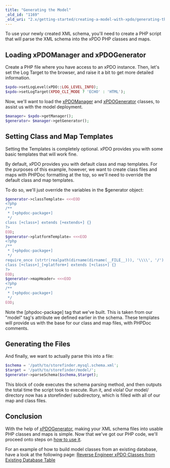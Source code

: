 ```yaml
---
title: "Generating the Model"
_old_id: "1169"
_old_uri: "2.x/getting-started/creating-a-model-with-xpdo/generating-the-model-code"
---
```


To use your newly created XML schema, you'll need to create a PHP script that will parse the XML schema into the xPDO PHP classes and maps.

## Loading xPDOManager and xPDOGenerator

Create a PHP file where you have access to an xPDO instance. Then, let's set the Log Target to the browser, and raise it a bit to get more detailed information.

``` php 
$xpdo->setLogLevel(xPDO::LOG_LEVEL_INFO);
$xpdo->setLogTarget(XPDO_CLI_MODE ? 'ECHO' : 'HTML');
```

Now, we'll want to load the [xPDOManager](extending-modx/xpdo/class-reference/xpdomanager "xPDOManager") and [xPDOGenerator](extending-modx/xpdo/class-reference/xpdogenerator "xPDOGenerator") classes, to assist us with the model deployment.

``` php 
$manager= $xpdo->getManager();
$generator= $manager->getGenerator();
```

## Setting Class and Map Templates

Setting the Templates is completely optional. xPDO provides you with some basic templates that will work fine.

By default, xPDO provides you with default class and map templates. For the purposes of this example, however, we want to create class files and maps with PHPDoc formatting at the top, so we'll need to override the default class and map templates.

To do so, we'll just override the variables in the $generator object:

``` php 
$generator->classTemplate= <<<EOD
<?php
/**
 * [+phpdoc-package+]
 */
class [+class+] extends [+extends+] {}
?>
EOD;
$generator->platformTemplate= <<<EOD
<?php
/**
 * [+phpdoc-package+]
 */
require_once (strtr(realpath(dirname(dirname(__FILE__))), '\\\\', '/') . '/[+class-lowercase+].class.php');
class [+class+]_[+platform+] extends [+class+] {}
?>
EOD;
$generator->mapHeader= <<<EOD
<?php
/**
 * [+phpdoc-package+]
 */
EOD;
```

Note the \[phpdoc-package\] tag that we've built. This is taken from our "model" tag's attribute we defined earlier in the schema. These templates will provide us with the base for our class and map files, with PHPDoc comments.

## Generating the Files

And finally, we want to actually parse this into a file:

``` php 
$schema = '/path/to/storefinder.mysql.schema.xml';
$target = '/path/to/storefinder/model/';
$generator->parseSchema($schema,$target);
```

This block of code executes the schema parsing method, and then outputs the total time the script took to execute. Run it, and viola! Our model/ directory now has a storefinder/ subdirectory, which is filled with all of our map and class files.

## Conclusion

With the help of [xPDOGenerator](extending-modx/xpdo/class-reference/xpdogenerator "xPDOGenerator"), making your XML schema files into usable PHP classes and maps is simple. Now that we've got our PHP code, we'll proceed onto steps on [how to use it](xpdo/getting-started/using-your-xpdo-model "Using Your xPDO Model").

For an example of how to build model classes from an existing database, have a look at the following page: [Reverse Engineer xPDO Classes from Existing Database Table](case-studies-and-tutorials/reverse-engineer-xpdo-classes-from-existing-database-table "Reverse Engineer xPDO Classes from Existing Database Table")
